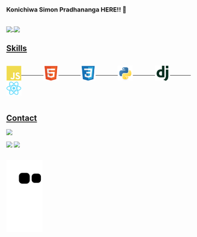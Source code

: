 
### Konichiwa Simon Pradhananga HERE!! 👋

<!--
**SimonPradhan/SimonPradhan** is a ✨ _special_ ✨ repository because its `README.md` (this file) appears on your GitHub profile.

Here are some ideas to get you started:

- 🔭 I’m currently working on ...
- 🌱 I’m currently learning ...
- 👯 I’m looking to collaborate on ...
- 🤔 I’m looking for help with ...
- 💬 Ask me about ...
- 📫 How to reach me: ...
- 😄 Pronouns: ...
- ⚡ Fun fact: ...
-->
</br>

 <div>
  <a href="https://github.com/SimonPradhan">
   <img align="center" height="170" src="https://github-readme-stats.vercel.app/api/top-langs/?username=SimonPradhan&layout=compact&langs_count=16&theme=dracula"/>
  <img align="center" src="https://github-readme-stats.vercel.app/api?username=SimonPradhan&show_icons=true&theme=dracula&include_all_commits=true&count_private=true&hide=issues"/>
</div>
 
 ## Skills
<div display: inline_block;"><br>

  <img height="40" align="center" alt="Simon-Js" height="30" width="40" src="https://raw.githubusercontent.com/devicons/devicon/master/icons/javascript/javascript-plain.svg">
 &nbsp;&nbsp;&nbsp;&nbsp;&nbsp;&nbsp;&nbsp;&nbsp;&nbsp;&nbsp;&nbsp;&nbsp;&nbsp;
  <img height="40" align="center" alt="Simon-HTML" height="30" width="40" src="https://raw.githubusercontent.com/devicons/devicon/master/icons/html5/html5-original.svg">
 &nbsp;&nbsp;&nbsp;&nbsp;&nbsp;&nbsp;&nbsp;&nbsp;&nbsp;&nbsp;&nbsp;&nbsp;&nbsp;
  <img height="40" align="center" alt="Simon-CSS" height="30" width="40" src="https://raw.githubusercontent.com/devicons/devicon/master/icons/css3/css3-original.svg">
 &nbsp;&nbsp;&nbsp;&nbsp;&nbsp;&nbsp;&nbsp;&nbsp;&nbsp;&nbsp;&nbsp;&nbsp;&nbsp;
  <img height="40" align="center" alt="Simon-Python" height="30" width="40" src="https://raw.githubusercontent.com/devicons/devicon/master/icons/python/python-original.svg">
  &nbsp;&nbsp;&nbsp;&nbsp;&nbsp;&nbsp;&nbsp;&nbsp;&nbsp;&nbsp;&nbsp;&nbsp;&nbsp;
  <img height="40" align="center" alt="Simon-Django" height="30" width="40" src="https://raw.githubusercontent.com/devicons/devicon/master/icons/django/django-plain.svg">
  &nbsp;&nbsp;&nbsp;&nbsp;&nbsp;&nbsp;&nbsp;&nbsp;&nbsp;&nbsp;&nbsp;&nbsp;&nbsp;
  <img height="40" align="center" alt="Simon-React" height="30" width="40" src="https://raw.githubusercontent.com/devicons/devicon/master/icons/react/react-original.svg">
  
</div>
  
</br>

## Contact 
<div> 
  <a href="https://www.linkedin.com/in/simon-pradhananga-81627b238/" target="_blank"><img src="https://img.shields.io/badge/-LinkedIn-%230077B5?style=for-the-badge&logo=linkedin&logoColor=white" target="_blank"></a> 

  <a href="https://www.instagram.com/simon.pradhananga/" target="_blank"><img src="https://img.shields.io/badge/-Instagram-%23E4405F?style=for-the-badge&logo=instagram&logoColor=white" target="_blank"></a>
  <a href = "mailto: simon234pradhan@gmail.com"><img src="https://img.shields.io/badge/-Gmail-%23333?style=for-the-badge&logo=gmail&logoColor=white" target="_blank"></a>
 </br>
</br>
 
 ![Snake animation](https://github.com/SimonPradhan/SimonPradhan/blob/output/github-contribution-grid-snake.svg)
 
</div>
